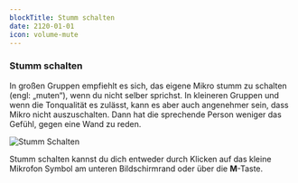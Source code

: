 ```yaml
---
blockTitle: Stumm schalten
date: 2120-01-01
icon: volume-mute
---
```

### Stumm schalten

In großen Gruppen empfiehlt es sich, das eigene Mikro stumm zu schalten (engl: &bdquo;muten&ldquo;), wenn du nicht selber sprichst. In kleineren Gruppen und wenn die Tonqualität es zulässt, kann es aber auch angenehmer sein, dass Mikro nicht auszuschalten. Dann hat die sprechende Person weniger das Gefühl, gegen eine Wand zu reden.

![Stumm Schalten](/assets/images/stumm-schalten.png)

Stumm schalten kannst du dich entweder durch Klicken auf das kleine Mikrofon Symbol am unteren Bildschirmrand oder über die **M**-Taste.
